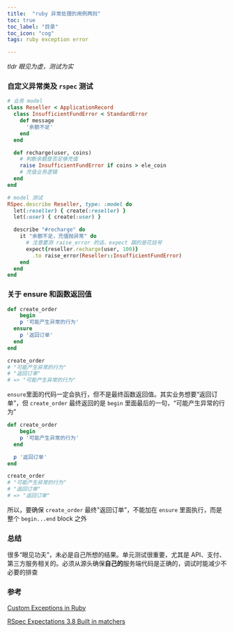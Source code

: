 ```yaml
---
title:  "ruby 异常处理的用例两则"
toc: true
toc_label: "目录"
toc_icon: "cog"
tags: ruby exception error

---
```


*tldr 眼见为虚，测试为实*

### 自定义异常类及 `rspec` 测试

```ruby
# 业务 model
class Reseller < ApplicationRecord
  class InsufficientFundError < StandardError
    def message
      '余额不足'
    end
  end

  def recharge(user, coins)
    # 判断余额是否足够充值
    raise InsufficientFundError if coins > ele_coin
    # 充值业务逻辑
  end
end

# model 测试
RSpec.describe Reseller, type: :model do
  let(:reseller) { create(:reseller) }
  let(:user) { create(:user) }

  describe "#recharge" do
    it "余额不足，充值抛异常" do
      # 注意要测 raise_error 的话，expect 跟的是花括号
      expect{reseller.recharge(user, 100)}
        .to raise_error(Reseller::InsufficientFundError)
    end
  end
end
```

### 关于 ensure 和函数返回值

```ruby
def create_order
	begin
    p '可能产生异常的行为'
  ensure
    p '返回订单'
  end
end

create_order
# "可能产生异常的行为"
# "返回订单"
# => "可能产生异常的行为"
```

`ensure`里面的代码一定会执行，但不是最终函数返回值。其实业务想要“返回订单”，但 `create_order` 最终返回的是 `begin` 里面最后的一句，“可能产生异常的行为”

```ruby
def create_order
	begin
    p '可能产生异常的行为'
  end

  p '返回订单'
end

create_order
# "可能产生异常的行为"
# "返回订单"
# => "返回订单"
```

所以，要确保 `create_order` 最终"返回订单”，不能加在 `ensure` 里面执行，而是整个 `begin...end` block 之外

### 总结

很多“眼见功夫”，未必是自己所想的结果。单元测试很重要，尤其是 API、支付、第三方服务相关的。必须从源头确保**自己的**服务端代码是正确的，调试时能减少不必要的排查

### 参考

[Custom Exceptions in Ruby](https://blog.appsignal.com/2018/07/03/custom-exceptions-in-ruby.html)

[RSpec Expectations 3.8 Built in matchers](https://relishapp.com/rspec/rspec-expectations/v/3-8/docs/built-in-matchers)
